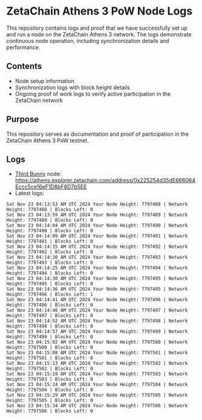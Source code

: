 # ZetaChain Athens 3 PoW Node Logs
This repository contains logs and proof that we have successfully set up and run a node on the ZetaChain Athens 3 network. The logs demonstrate continuous node operation, including synchronization details and performance.

## Contents
- Node setup information
- Synchronization logs with block height details
- Ongoing proof of work logs to verify active participation in the ZetaChain network

## Purpose
This repository serves as documentation and proof of participation in the ZetaChain Athens 3 PoW testnet.

## Logs

- [Third Bunny](https://thirdbunny.xyz/) node: https://athens.explorer.zetachain.com/address/0x225254d35dE666064Eccc5ce16eF1D8bF8D7b5EE
- Latest logs:
```
Sat Nov 23 04:13:53 AM UTC 2024 Your Node Height: 7797488 | Network Height: 7797488 | Blocks Left: 0
Sat Nov 23 04:13:59 AM UTC 2024 Your Node Height: 7797489 | Network Height: 7797489 | Blocks Left: 0
Sat Nov 23 04:14:04 AM UTC 2024 Your Node Height: 7797490 | Network Height: 7797490 | Blocks Left: 0
Sat Nov 23 04:14:09 AM UTC 2024 Your Node Height: 7797491 | Network Height: 7797491 | Blocks Left: 0
Sat Nov 23 04:14:15 AM UTC 2024 Your Node Height: 7797492 | Network Height: 7797492 | Blocks Left: 0
Sat Nov 23 04:14:20 AM UTC 2024 Your Node Height: 7797493 | Network Height: 7797493 | Blocks Left: 0
Sat Nov 23 04:14:25 AM UTC 2024 Your Node Height: 7797494 | Network Height: 7797494 | Blocks Left: 0
Sat Nov 23 04:14:30 AM UTC 2024 Your Node Height: 7797495 | Network Height: 7797495 | Blocks Left: 0
Sat Nov 23 04:14:36 AM UTC 2024 Your Node Height: 7797495 | Network Height: 7797496 | Blocks Left: 1
Sat Nov 23 04:14:41 AM UTC 2024 Your Node Height: 7797496 | Network Height: 7797496 | Blocks Left: 0
Sat Nov 23 04:14:46 AM UTC 2024 Your Node Height: 7797497 | Network Height: 7797497 | Blocks Left: 0
Sat Nov 23 04:14:52 AM UTC 2024 Your Node Height: 7797498 | Network Height: 7797498 | Blocks Left: 0
Sat Nov 23 04:14:57 AM UTC 2024 Your Node Height: 7797499 | Network Height: 7797499 | Blocks Left: 0
Sat Nov 23 04:15:02 AM UTC 2024 Your Node Height: 7797500 | Network Height: 7797500 | Blocks Left: 0
Sat Nov 23 04:15:08 AM UTC 2024 Your Node Height: 7797501 | Network Height: 7797501 | Blocks Left: 0
Sat Nov 23 04:15:13 AM UTC 2024 Your Node Height: 7797502 | Network Height: 7797502 | Blocks Left: 0
Sat Nov 23 04:15:19 AM UTC 2024 Your Node Height: 7797503 | Network Height: 7797503 | Blocks Left: 0
Sat Nov 23 04:15:24 AM UTC 2024 Your Node Height: 7797504 | Network Height: 7797504 | Blocks Left: 0
Sat Nov 23 04:15:29 AM UTC 2024 Your Node Height: 7797505 | Network Height: 7797505 | Blocks Left: 0
Sat Nov 23 04:15:34 AM UTC 2024 Your Node Height: 7797506 | Network Height: 7797506 | Blocks Left: 0
```
